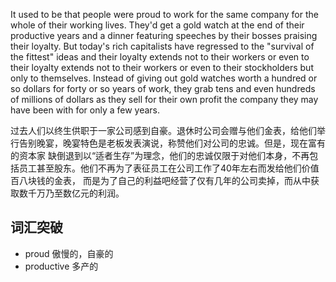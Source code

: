 It used to be that people were proud to work for the same company for the whole of their working lives. They'd get a gold watch
at the end of their productive years and a dinner featuring speeches by their bosses praising their loyalty. But today's rich 
capitalists have regressed to the "survival of the fittest" ideas and their loyalty extends not to their workers or even to their loyalty extends not to their workers or even to their 
stockholders but only to themselves. Instead of giving out gold watches worth a hundred or so dollars for forty or so years of 
work, they grab tens and even hundreds of millions of dollars as they sell for their own profit the company they may have been 
with for only a few years.

过去人们以终生供职于一家公司感到自豪。退休时公司会赠与他们金表，给他们举行告别晚宴，晚宴特色是老板发表演说，称赞他们对公司的忠诚。但是，现在富有的资本家
缺倒退到以“适者生存”为理念，他们的忠诚仅限于对他们本身，不再包括员工甚至股东。他们不再为了表征员工在公司工作了40年左右而发给他们价值百八块钱的金表，
而是为了自己的利益吧经营了仅有几年的公司卖掉，而从中获取数千万乃至数亿元的利润。

## 词汇突破
* proud 傲慢的，自豪的
* productive 多产的
